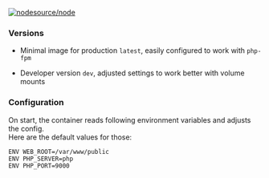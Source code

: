 [![nodesource/node](http://dockeri.co/image/spawnia/nginx)](https://registry.hub.docker.com/u/spawnia/nginx/)

### Versions

* Minimal image for production `latest`, easily configured to work with `php-fpm`

* Developer version `dev`, adjusted settings to work better with volume mounts

### Configuration

On start, the container reads following environment variables and adjusts the config.  
Here are the default values for those:
````
ENV WEB_ROOT=/var/www/public
ENV PHP_SERVER=php
ENV PHP_PORT=9000
````
